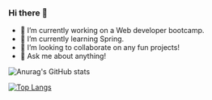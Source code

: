 ### Hi there 👋



- 🔭 I’m currently working on a Web developer bootcamp.
- 🌱 I’m currently learning Spring.
- 👯 I’m looking to collaborate on any fun projects!
- 💬 Ask me about anything!

![Anurag's GitHub stats](https://github-readme-stats.vercel.app/api?username=sooni2&count_private=true&show_icons=true&theme=dracula)

[![Top Langs](https://github-readme-stats.vercel.app/api/top-langs/?username=sooni2)](https://github.com/anuraghazra/github-readme-stats)

